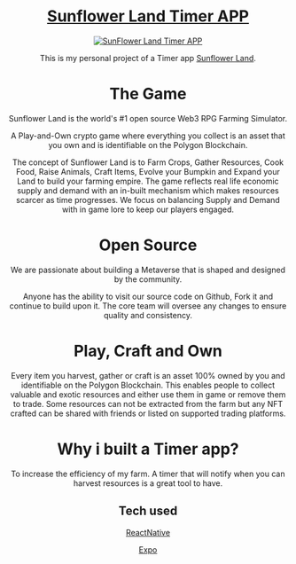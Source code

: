 <div align="center">

# [Sunflower Land Timer APP](https://sunflower-land.com/index.html)

<a href="https://sunflower-land.com/index.html"><img src="https://1060363975-files.gitbook.io/~/files/v0/b/gitbook-x-prod.appspot.com/o/spaces%2FIWGEodCG0c07OUY9iW9t%2Fuploads%2FT5oPc1meUUDTmfZWFMJH%2FNew%20Project%20(11).jpg?alt=media&token=58b157e8-6ea0-48fe-a990-78f75ff2b9fc"  alt="SunFlower Land Timer APP"/></a>

This is my personal project of a Timer app [Sunflower Land](https://sunflower-land.com/index.html).

# The Game

Sunflower Land is the world's #1 open source Web3 RPG Farming Simulator.

A Play-and-Own crypto game where everything you collect is an asset that you own and is identifiable on the Polygon Blockchain.

The concept of Sunflower Land is to Farm Crops, Gather Resources, Cook Food, Raise Animals, Craft Items, Evolve your Bumpkin and Expand your Land to build your farming empire.
The game reflects real life economic supply and demand with an in-built mechanism which makes resources scarcer as time progresses. We focus on balancing Supply and Demand with in game lore to keep our players engaged.

# Open Source

We are passionate about building a Metaverse that is shaped and designed by the community.

Anyone has the ability to visit our source code on Github, Fork it and continue to build upon it. The core team will oversee any changes to ensure quality and consistency.

# Play, Craft and Own

Every item you harvest, gather or craft is an asset 100% owned by you and identifiable on the Polygon Blockchain. This enables people to collect valuable and exotic resources and either use them in game or remove them to trade. Some resources can not be extracted from the farm but any NFT crafted can be shared with friends or listed on supported trading platforms.

# Why i built a Timer app?

To increase the efficiency of my farm. A timer that will notify when you can harvest resources is a great tool to have.

## Tech used

[ReactNative](https://reactnative.dev/)

[Expo](https://expo.dev/)

</div>
